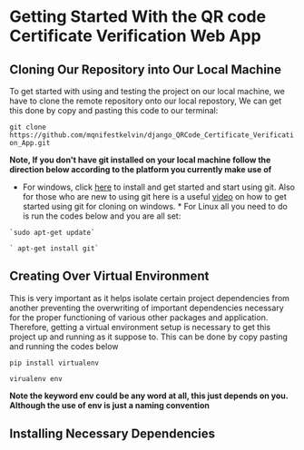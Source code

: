 # Getting Started With the QR code Certificate Verification Web App

## Cloning Our Repository into Our Local Machine
To get started with using and testing the project on our local machine, we have to clone the remote repository onto our local repostory, We can get this done by copy and pasting this code to our terminal:

`git clone https://github.com/mqnifestkelvin/django_QRCode_Certificate_Verification_App.git`

**Note, If you don't have git installed on your local machine follow the direction below according to the platform you currently make use of**
   * For windows, click [here](#https://git-scm.com/download/win) to install and get started and start using git. Also for those who are new to using git here is a useful [video](#https://www.simplilearn.com/tutorials/git-tutorial/git-installation-on-windows) on how to get started using git for cloning on windows.
    * For Linux all you need to do is run the codes below and you are all set:
    
    `sudo apt-get update`

    ` apt-get install git`

## Creating Over Virtual Environment
This is very important as it helps isolate certain project dependencies from another preventing the overwriting of important dependencies necessary for the proper functioning of various other packages and application. Therefore, getting a virtual environment setup is necessary to get this project up and running as it suppose to. This can be done by copy pasting and running the codes below

`pip install virtualenv`

`virualenv env`

**Note the keyword env could be any word at all, this just depends on you. Although the use of env is just a naming convention**

## Installing Necessary Dependencies

